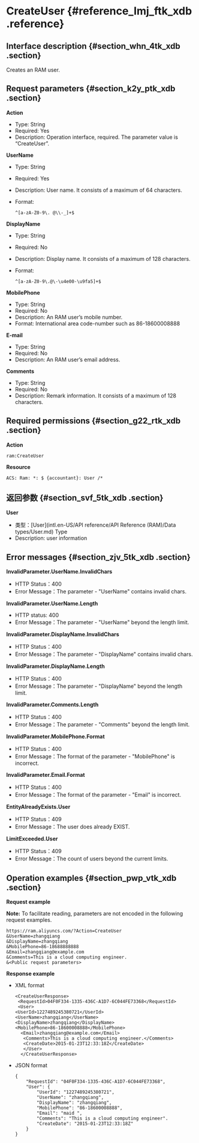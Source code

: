 # CreateUser {#reference_lmj_ftk_xdb .reference}

## Interface description {#section_whn_4tk_xdb .section}

Creates an RAM user.

## Request parameters {#section_k2y_ptk_xdb .section}

**Action**

-   Type: String
-   Required: Yes
-   Description: Operation interface, required. The parameter value is “CreateUser”.

**UserName**

-   Type: String
-   Required: Yes
-   Description: User name. It consists of a maximum of 64 characters.
-   Format:

    ```
    ^[a-zA-Z0-9\. @\\-_]+$
    ```


**DisplayName**

-   Type: String
-   Required: No
-   Description: Display name. It consists of a maximum of 128 characters.
-   Format:

    ```
    ^[a-zA-Z0-9\.@\-\u4e00-\u9fa5]+$
    ```


**MobilePhone**

-   Type: String
-   Required: No
-   Description: An RAM user’s mobile number.
-   Format: International area code-number such as 86-18600008888

**E-mail**

-   Type: String
-   Required: No
-   Description: An RAM user’s email address.

**Comments**

-   Type: String
-   Required: No
-   Description: Remark information. It consists of a maximum of 128 characters.

## Required permissions {#section_g22_rtk_xdb .section}

**Action**

```
ram:CreateUser
```

**Resource**

```
ACS: Ram: *: $ {accountant}: User /*
```

## 返回参数 {#section_svf_5tk_xdb .section}

**User**

-   类型：[User](intl.en-US/API reference/API Reference (RAM)/Data types/User.md) Type
-   Description: user information

## Error messages {#section_zjv_5tk_xdb .section}

**InvalidParameter.UserName.InvalidChars**

-   HTTP Status：400
-   Error Message：The parameter - "UserName" contains invalid chars.

**InvalidParameter.UserName.Length**

-   HTTP status: 400
-   Error Message：The parameter - "UserName" beyond the length limit.

**InvalidParameter.DisplayName.InvalidChars**

-   HTTP Status：400
-   Error Message：The parameter - "DisplayName" contains invalid chars.

**InvalidParameter.DisplayName.Length**

-   HTTP Status：400
-   Error Message：The parameter - "DisplayName" beyond the length limit.

**InvalidParameter.Comments.Length**

-   HTTP Status：400
-   Error Message：The parameter - "Comments" beyond the length limit.

**InvalidParameter.MobilePhone.Format**

-   HTTP Status：400
-   Error Message：The format of the parameter - "MobilePhone" is incorrect.

**InvalidParameter.Email.Format**

-   HTTP Status：400
-   Error Message：The format of the parameter - "Email" is incorrect.

**EntityAlreadyExists.User**

-   HTTP Status：409
-   Error Message：The user does already EXIST.

**LimitExceeded.User**

-   HTTP Status：409
-   Error Message：The count of users beyond the current limits.

## Operation examples {#section_pwp_vtk_xdb .section}

**Request example**

**Note:** To facilitate reading, parameters are not encoded in the following request examples.

```
https://ram.aliyuncs.com/?Action=CreateUser
&UserName=zhangqiang
&DisplayName=zhangqiang
&MobilePhone=86-18688888888
&Email=zhangqiang@example.com
&Comments=This is a cloud computing engineer.
&<Public request parameters>
```

**Response example**

-   XML format

    ```
    <CreateUserResponse>
     <RequestId>04F0F334-1335-436C-A1D7-6C044FE73368</RequestId>
     <User>
    <UserId>1227489245380721</UserId>
    <UserName>zhangqiang</UserName>
    <DisplayName>zhangqiang</DisplayName>
    <MobilePhone>86-18600008888</MobilePhone>
      <Email>zhangqiang@example.com</Email>
       <Comments>This is a cloud computing engineer.</Comments>
       <CreateDate>2015-01-23T12:33:18Z</CreateDate>
       </User>
      </CreateUserResponse>
    ```

-   JSON format

    ```
    {
        "RequestId": "04F0F334-1335-436C-A1D7-6C044FE73368",
        "User": {
            "UserId": "1227489245380721",
            "UserName": "zhangqiang",
            "DisplayName": "zhangqiang",
            "MobilePhone": "86-18600008888",
            "Email": "maid ",
            "Comments": "This is a cloud computing engineer".
            "CreateDate": "2015-01-23T12:33:18Z"
        }
    }
    ```


